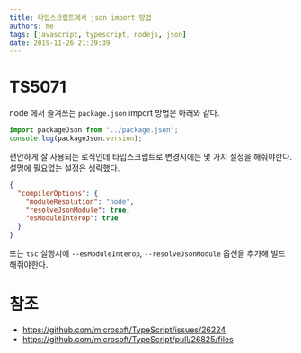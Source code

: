 ```yaml
---
title: 타입스크립트에서 json import 방법
authors: me
tags: [javascript, typescript, nodejs, json]
date: 2019-11-26 21:39:39
---
```


# TS5071

node 에서 즐겨쓰는 `package.json` import 방법은 아래와 같다.

```js
import packageJson from "../package.json";
console.log(packageJson.version);
```

편안하게 잘 사용되는 로직인데 타입스크립트로 변경시에는 몇 가지 설정을 해줘야한다.
설명에 필요없는 설정은 생략했다.

```json title="tsconfig.json"
{
  "compilerOptions": {
    "moduleResolution": "node",
    "resolveJsonModule": true,
    "esModuleInterop": true
  }
}
```

또는 `tsc` 실행시에 `--esModuleInterop`, `--resolveJsonModule` 옵션을 추가해 빌드해줘야한다.

# 참조

- https://github.com/microsoft/TypeScript/issues/26224
- https://github.com/microsoft/TypeScript/pull/26825/files

